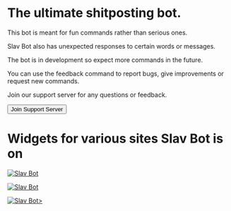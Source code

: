 <html>
<body>
  <h1>The ultimate shitposting bot.</h1>
  <p>This bot is meant for fun commands rather than serious ones.</p>
  <p>Slav Bot also has unexpected responses to certain words or messages.</p>
  <p>The bot is in development so expect more commands in the future.</p>
  <p>You can use the feedback command to report bugs, give improvements or request new commands.</p>
  <p>Join our support server for any questions or feedback.</p>
  <p><a href="https://discord.gg/2T259Pf"><button>Join Support Server</button></a></p>
  <h1>Widgets for various sites Slav Bot is on</h1>
 <p class="mbr-text align-center mbr-white pb-3 mbr-fonts-style display-7"><a href="https://discordbots.org/bot/319533843482673152">
  <img src="https://discordbots.org/api/widget/319533843482673152.svg" alt="Slav Bot"></a></p>
<p class="mbr-text align-center mbr-white pb-3 mbr-fonts-style display-7"><a href="https://botsfordiscord.com/bot/319533843482673152">
 <img src="https://botsfordiscord.com/api/v1/bots/319533843482673152/embed?theme=dark" alt="Slav Bot"></a></p>  
<p class="mbr-text align-center mbr-white pb-3 mbr-fonts-style display-7"><a href="https://listcord.com/bot/319533843482673152">
  <img src="https://nuggetbot.com/listcord/embed.svg?id=319533843482673152" alt="Slav Bot">></a></p>
</body>
</html>
